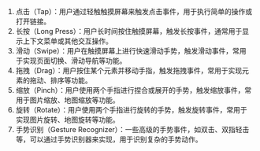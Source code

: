 1. 点击（Tap）：用户通过轻触触摸屏幕来触发点击事件，用于执行简单的操作或打开链接。
2. 长按（Long Press）：用户长时间按住触摸屏幕，触发长按事件，通常用于显示上下文菜单或其他交互操作。
3. 滑动（Swipe）：用户在触摸屏幕上进行快速滑动手势，触发滑动事件，常用于实现页面切换、滑动导航等功能。
4. 拖拽（Drag）：用户按住某个元素并移动手指，触发拖拽事件，常用于实现元素的拖动、排序等功能。
5. 缩放（Pinch）：用户使用两个手指进行捏合或展开的手势，触发缩放事件，常用于图片缩放、地图缩放等功能。
6. 旋转（Rotate）：用户使用两个手指进行旋转的手势，触发旋转事件，常用于实现图片旋转、地图旋转等功能。
7. 手势识别（Gesture Recognizer）：一些高级的手势事件，如双击、双指轻击等，可以通过手势识别器来实现，用于识别复杂的手势动作。

